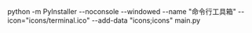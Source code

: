 python -m PyInstaller --noconsole --windowed --name "命令行工具箱" --icon="icons/terminal.ico" --add-data "icons;icons" main.py